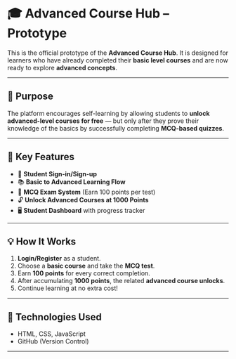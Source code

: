 # 🎓 Advanced Course Hub – Prototype

This is the official prototype of the **Advanced Course Hub**. It is designed for learners who have already completed their **basic level courses** and are now ready to explore **advanced concepts**.

---

## 🧠 Purpose

The platform encourages self-learning by allowing students to **unlock advanced-level courses for free** — but only after they prove their knowledge of the basics by successfully completing **MCQ-based quizzes**.

---

## 🌟 Key Features

- 🔐 **Student Sign-in/Sign-up**
- 📚 **Basic to Advanced Learning Flow**
- 📝 **MCQ Exam System** (Earn 100 points per test)
- 🔓 **Unlock Advanced Courses at 1000 Points**
- 🖥️ **Student Dashboard** with progress tracker

---

## 💡 How It Works

1. **Login/Register** as a student.
2. Choose a **basic course** and take the **MCQ test**.
3. Earn **100 points** for every correct completion.
4. After accumulating **1000 points**, the related **advanced course unlocks**.
5. Continue learning at no extra cost!

---

## 🔧 Technologies Used

- HTML, CSS, JavaScript  
- GitHub (Version Control)

---

